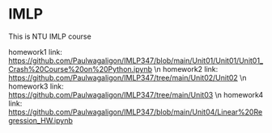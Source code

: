 # IMLP
This is NTU IMLP course  

homework1 link: https://github.com/Paulwagaligon/IMLP347/blob/main/Unit01/Unit01/Unit01_Crash%20Course%20on%20Python.ipynb \n
homework2 link: https://github.com/Paulwagaligon/IMLP347/tree/main/Unit02/Unit02 \n
homework3 link: https://github.com/Paulwagaligon/IMLP347/tree/main/Unit03 \n
homework4 link: https://github.com/Paulwagaligon/IMLP347/blob/main/Unit04/Linear%20Regression_HW.ipynb
